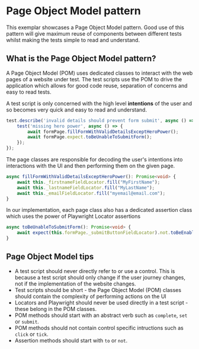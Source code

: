 # Page Object Model pattern

This exemplar showcases a Page Object Model pattern. Good use of this pattern will give maximum reuse of components between different tests whilst making the tests simple to read and understand.

## What is the Page Object Model pattern?

A Page Object Model (POM) uses dedicated classes to interact with the web pages of a website under test. The test scripts use the POM to drive the application which allows for good code reuse, separation of concerns and easy to read tests.

A test script is only concerned with the high level **intentions** of the user and so becomes very quick and easy to read and understand.

```typescript
test.describe('invalid details should prevent form submit', async () => {
    test('missing hero power', async () => {
        await formPage.fillFormWithValidDetailsExceptHeroPower();
        await formPage.expect.toBeUnableToSubmitForm();
    });
});
```

The page classes are responsible for decoding the user's intentions into interactions with the UI and then performing them on the given page.

```typescript
async fillFormWithValidDetailsExceptHeroPower(): Promise<void> {
    await this._firstnameFieldLocator.fill("MyFirstName");
    await this._lastnameFieldLocator.fill("MyLastName");
    await this._emailFieldLocator.fill("myemail@email.com");
}
```

In our implementation, each page class also has a dedicated assertion class which uses the power of Playwright Locator assertions

```typescript
async toBeUnableToSubmitForm(): Promise<void> {
    await expect(this.formPage._submitButtonFieldLocator).not.toBeEnabled();
}
```

## Page Object Model tips

* A test script should never directly refer to or use a control. This is because a test script should only change if the user journey changes, not if the implementation of the website changes.
* Test scripts should be short - the Page Object Model (POM) classes should contain the complexity of performing actions on the UI
* Locators and Playwright should never be used directly in a test script - these belong in the POM classes.
* POM methods should start with an abstract verb such as `complete`, `set` or `submit`.
* POM methods should not contain control specific intructions such as `click` or `tick`.
* Assertion methods should start with `to` or `not`.
